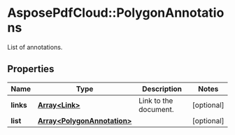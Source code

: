 # AsposePdfCloud::PolygonAnnotations
List of annotations.

## Properties
Name | Type | Description | Notes
------------ | ------------- | ------------- | -------------
**links** | [**Array&lt;Link&gt;**](Link.md) | Link to the document. | [optional] 
**list** | [**Array&lt;PolygonAnnotation&gt;**](PolygonAnnotation.md) |  | [optional] 


